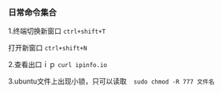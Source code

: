 ### 日常命令集合

1.终端切换新窗口 `ctrl+shift+T` 
  
  打开新窗口 `ctrl+shift+N`
  
2.查看出口ｉｐ `curl ipinfo.io`

3.ubuntu文件上出现小锁，只可以读取　`sudo chmod -R 777 文件名`